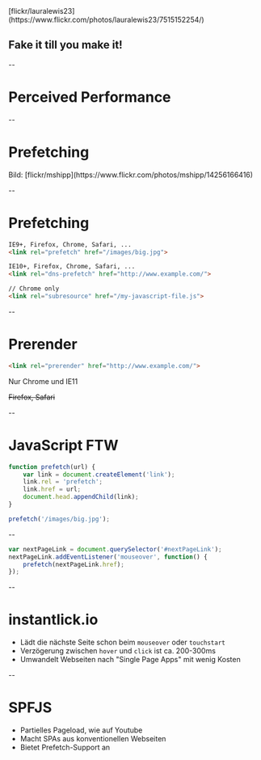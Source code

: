 <!-- .slide: data-background="assets/7515152254_020a9851b4_k.jpg" -->
<div class="attribution">[flickr/lauralewis23](https://www.flickr.com/photos/lauralewis23/7515152254/)</div>

## Fake it till you make it!

--

# Perceived Performance

--

# Prefetching

<!-- .slide: data-background="assets/fetch.jpg" -->
<div class="attribution">Bild: [flickr/mshipp](https://www.flickr.com/photos/mshipp/14256166416)</div>

--

# Prefetching

```html
IE9+, Firefox, Chrome, Safari, ...
<link rel="prefetch" href="/images/big.jpg">

IE10+, Firefox, Chrome, Safari, ...
<link rel="dns-prefetch" href="http://www.example.com/">

// Chrome only
<link rel="subresource" href="/my-javascript-file.js">
```

--

# Prerender

```html
<link rel="prerender" href="http://www.example.com/">
```

Nur Chrome und IE11

~~Firefox, Safari~~

--

# JavaScript FTW

```JavaScript
function prefetch(url) {
    var link = document.createElement('link');
    link.rel = 'prefetch';
    link.href = url;
    document.head.appendChild(link);
}

prefetch('/images/big.jpg');
```

--

```JavaScript
var nextPageLink = document.querySelector('#nextPageLink');
nextPageLink.addEventListener('mouseover', function() {
    prefetch(nextPageLink.href);
});

```

--

# instantlick.io

- Lädt die nächste Seite schon beim `mouseover` oder `touchstart`
- Verzögerung zwischen `hover` und `click` ist ca. 200-300ms
- Umwandelt Webseiten nach "Single Page Apps" mit wenig Kosten

--

# SPFJS

- Partielles Pageload, wie auf Youtube
- Macht SPAs aus konventionellen Webseiten
- Bietet Prefetch-Support an
